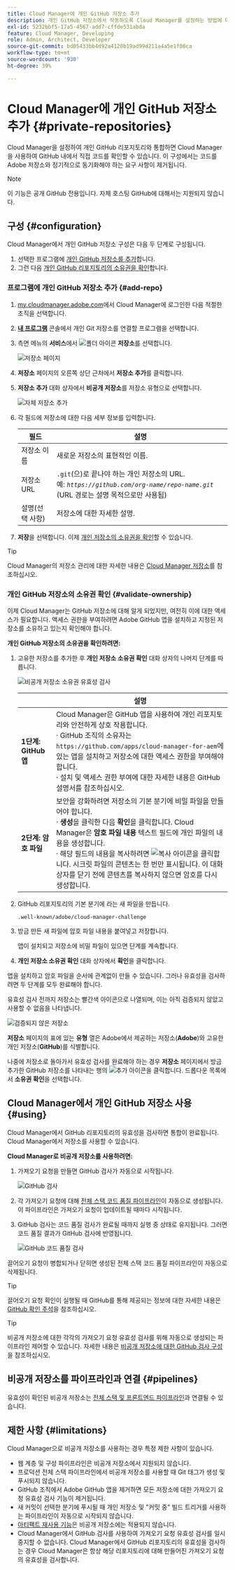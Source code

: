 ```yaml
---
title: Cloud Manager에 개인 GitHub 저장소 추가
description: 개인 GitHub 저장소에서 작동하도록 Cloud Manager를 설정하는 방법에 대해 알아봅니다.
exl-id: 5232bbf5-17a5-4567-add7-cffde531abda
feature: Cloud Manager, Developing
role: Admin, Architect, Developer
source-git-commit: bd05433bb4d92a4120b19ad99d211a4a5e1f06ca
workflow-type: tm+mt
source-wordcount: '930'
ht-degree: 39%

---
```


# Cloud Manager에 개인 GitHub 저장소 추가 {#private-repositories}

Cloud Manager을 설정하여 개인 GitHub 리포지토리와 통합하면 Cloud Manager을 사용하여 GitHub 내에서 직접 코드를 확인할 수 있습니다. 이 구성에서는 코드를 Adobe 저장소와 정기적으로 동기화해야 하는 요구 사항이 제거됩니다.

<!-- CONSIDER ADDING MORE DETAIL... THE WHY. Some key points about this capability include the following:

* **Direct Integration**: With this setup, you can directly link your private GitHub repositories to Cloud Manager, allowing for seamless code validation, deployment, and CI/CD (Continuous Integration/Continuous Deployment) pipelines without needing to maintain a separate sync process with Adobe's default Git repository.

* **Customization and Autonomy**: Companies often prefer managing their own source code repositories for security, control, and integration purposes. "Build your own GitHub" allows organizations to maintain their internal development processes while leveraging the full functionality of Cloud Manager for building, testing, and deploying AEM (Adobe Experience Manager) applications.

* **Simplified Workflow**: It reduces the overhead of synchronizing code between multiple repositories by allowing Cloud Manager to access the organization's private repository directly, making the development cycle faster and more efficient.

* **CI/CD Pipelines**: Teams can still benefit from Adobe Cloud Manager's automated build, test, and deployment processes, as the integration allows the CI/CD pipelines to pull code from the organization's own GitHub repository.

In essence, a "Build your own GitHub" in Adobe Cloud Manager empowers teams to manage their own GitHub repositories while still using the robust deployment and validation capabilities of Cloud Manager. -->

>[!NOTE]
>
>이 기능은 공개 GitHub 전용입니다. 자체 호스팅 GitHub에 대해서는 지원되지 않습니다.

## 구성 {#configuration}

Cloud Manager에서 개인 GitHub 저장소 구성은 다음 두 단계로 구성됩니다.

1. 선택한 프로그램에 [개인 GitHub 저장소를 추가](#add-repo)합니다.
1. 그런 다음 [개인 GitHub 리포지토리의 소유권을 확인](#validate-ownership)합니다.

### 프로그램에 개인 GitHub 저장소 추가 {#add-repo}

1. [my.cloudmanager.adobe.com](https://my.cloudmanager.adobe.com/)에서 Cloud Manager에 로그인한 다음 적절한 조직을 선택합니다.

1. **[내 프로그램](/help/implementing/cloud-manager/navigation.md#my-programs)** 콘솔에서 개인 Git 저장소를 연결할 프로그램을 선택합니다.

1. 측면 메뉴의 **서비스**&#x200B;에서 ![폴더 아이콘](https://spectrum.adobe.com/static/icons/workflow_18/Smock_Folder_18_N.svg) **저장소**&#x200B;를 선택합니다.

   ![저장소 페이지](/help/implementing/cloud-manager/managing-code/assets/repositories-tab.png)

1. **저장소** 페이지의 오른쪽 상단 근처에서 **저장소 추가**&#x200B;를 클릭합니다.

1. **저장소 추가** 대화 상자에서 **비공개 저장소**&#x200B;를 저장소 유형으로 선택합니다.

   ![자체 저장소 추가](/help/implementing/cloud-manager/assets/repos/add-own-github.png)

1. 각 필드에 저장소에 대한 다음 세부 정보를 입력합니다.

   | 필드 | 설명 |
   | --- | --- |
   | 저장소 이름 | 새로운 저장소의 표현적인 이름. |
   | 저장소 URL | `.git`(으)로 끝나야 하는 개인 저장소의 URL.<br>예: *`https://github.com/org-name/repo-name.git`* (URL 경로는 설명 목적으로만 사용됨) |
   | 설명(선택 사항) | 저장소에 대한 자세한 설명. |

1. **저장**을 선택합니다.
이제 [개인 저장소의 소유권을 확인](#validate-ownership)할 수 있습니다.

>[!TIP]
>
>Cloud Manager의 저장소 관리에 대한 자세한 내용은 [Cloud Manager 저장소](/help/implementing/cloud-manager/managing-code/managing-repositories.md)를 참조하십시오.



### 개인 GitHub 저장소의 소유권 확인 {#validate-ownership}

이제 Cloud Manager는 GitHub 저장소에 대해 알게 되었지만, 여전히 이에 대한 액세스가 필요합니다. 액세스 권한을 부여하려면 Adobe GitHub 앱을 설치하고 지정된 저장소를 소유하고 있는지 확인해야 합니다.

**개인 GitHub 저장소의 소유권을 확인하려면:**

1. 고유한 저장소를 추가한 후 **개인 저장소 소유권 확인** 대화 상자의 나머지 단계를 따릅니다.

   ![비공개 저장소 소유권 유효성 검사](/help/implementing/cloud-manager/assets/repos/private-repo-validate.png)

   |  | 설명 |
   | --- | --- |
   | **1단계: GitHub 앱** | Cloud Manager은 GitHub 앱을 사용하여 개인 리포지토리와 안전하게 상호 작용합니다.<br>· GitHub 조직의 소유자는 `https://github.com/apps/cloud-manager-for-aem`에 있는 앱을 설치하고 저장소에 대한 액세스 권한을 부여해야 합니다.<br>· 설치 및 액세스 권한 부여에 대한 자세한 내용은 GitHub 설명서를 참조하십시오. |
   | **2단계: 암호 파일** | 보안을 강화하려면 저장소의 기본 분기에 비밀 파일을 만들어야 합니다.<br>· **생성**&#x200B;을 클릭한 다음 **확인**&#x200B;을 클릭합니다. Cloud Manager은 **암호 파일 내용** 텍스트 필드에 개인 파일의 내용을 생성합니다.<br>· 해당 필드의 내용을 복사하려면 ![복사 아이콘](https://spectrum.adobe.com/static/icons/workflow_18/Smock_Copy_18_N.svg)을 클릭합니다. 시크릿 파일의 콘텐츠는 한 번만 표시됩니다. 이 대화 상자를 닫기 전에 콘텐츠를 복사하지 않으면 암호를 다시 생성합니다. |

1. GitHub 리포지토리의 기본 분기에 라는 새 파일을 만듭니다.

   `.well-known/adobe/cloud-manager-challenge`

1. 방금 만든 새 파일에 암호 파일 내용을 붙여넣고 저장합니다.

   앱이 설치되고 저장소에 비밀 파일이 있으면 단계를 계속합니다.

1. **개인 저장소 소유권 확인** 대화 상자에서 **확인**&#x200B;을 클릭합니다.

앱을 설치하고 암호 파일을 순서에 관계없이 만들 수 있습니다. 그러나 유효성을 검사하려면 두 단계를 모두 완료해야 합니다.

유효성 검사 전까지 저장소는 빨간색 아이콘으로 나열되며, 이는 아직 검증되지 않았고 사용할 수 없음을 나타냅니다.

![검증되지 않은 저장소](/help/implementing/cloud-manager/assets/repos/unvalidated-repo.png)

**저장소** 페이지의 표에 있는 **유형** 열은 Adobe에서 제공하는 저장소(**Adobe**)와 고유한 개인 저장소(**GitHub**)를 식별합니다.

나중에 저장소로 돌아가서 유효성 검사를 완료해야 하는 경우 **저장소** 페이지에서 방금 추가한 GitHub 저장소를 나타내는 행의 ![추가 아이콘](https://spectrum.adobe.com/static/icons/workflow_18/Smock_More_18_N.svg)을 클릭합니다. 드롭다운 목록에서 **소유권 확인**&#x200B;을 선택합니다.



## Cloud Manager에서 개인 GitHub 저장소 사용 {#using}

Cloud Manager에서 GitHub 리포지토리의 유효성을 검사하면 통합이 완료됩니다. Cloud Manager에서 저장소를 사용할 수 있습니다.

**Cloud Manager로 비공개 저장소를 사용하려면:**

1. 가져오기 요청을 만들면 GitHub 검사가 자동으로 시작됩니다.

   ![GitHub 검사](/help/implementing/cloud-manager/assets/repos/github-checks.png)

1. 각 가져오기 요청에 대해 [전체 스택 코드 품질 파이프라인](/help/implementing/cloud-manager/configuring-pipelines/introduction-ci-cd-pipelines.md)이 자동으로 생성됩니다. 이 파이프라인은 가져오기 요청이 업데이트될 때마다 시작됩니다.

1. GitHub 검사는 코드 품질 검사가 완료될 때까지 실행 중 상태로 유지됩니다. 그러면 코드 품질 결과가 GitHub 검사에 반영됩니다.

   ![GitHub 코드 품질 검사](/help/implementing/cloud-manager/assets/repos/github-code-quality.png)

끌어오기 요청이 병합되거나 닫히면 생성된 전체 스택 코드 품질 파이프라인이 자동으로 삭제됩니다.

>[!TIP]
>
>끌어오기 요청 확인이 실행될 때 GitHub를 통해 제공되는 정보에 대한 자세한 내용은 [GitHub 확인 주석](github-annotations.md)을 참조하십시오.

>[!TIP]
>
>비공개 저장소에 대한 각각의 가져오기 요청 유효성 검사를 위해 자동으로 생성되는 파이프라인 제어할 수 있습니다. 자세한 내용은 [비공개 저장소에 대한 GitHub 검사 구성](github-check-config.md)을 참조하십시오.



## 비공개 저장소를 파이프라인과 연결 {#pipelines}

유효성이 확인된 비공개 저장소는 [전체 스택 및 프론트엔드 파이프라인](/help/implementing/cloud-manager/configuring-pipelines/introduction-ci-cd-pipelines.md)과 연결될 수 있습니다.



## 제한 사항 {#limitations}

Cloud Manager으로 비공개 저장소를 사용하는 경우 특정 제한 사항이 있습니다.

* 웹 계층 및 구성 파이프라인은 비공개 저장소에서 지원되지 않습니다.
* 프로덕션 전체 스택 파이프라인에서 비공개 저장소를 사용할 때 Git 태그가 생성 및 푸시되지 않습니다.
* GitHub 조직에서 Adobe GitHub 앱을 제거하면 모든 저장소에 대한 가져오기 요청 유효성 검사 기능이 제거됩니다.
* 새 커밋이 선택한 분기에 푸시될 때 개인 저장소 및 &quot;커밋 중&quot; 빌드 트리거를 사용하는 파이프라인이 자동으로 시작되지 않습니다.
* [아티팩트 재사용 기능](/help/implementing/cloud-manager/getting-access-to-aem-in-cloud/setting-up-project.md#build-artifact-reuse)은 비공개 저장소에는 적용되지 않습니다.
* Cloud Manager에서 GitHub 검사를 사용하여 가져오기 요청 유효성 검사를 일시 중지할 수 없습니다.
Cloud Manager에서 GitHub 리포지토리의 유효성을 검사하는 경우 Cloud Manager은 항상 해당 리포지토리에 대해 만들어진 가져오기 요청의 유효성을 검사합니다.
